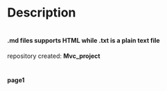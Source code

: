 # Description 
#
#### .md files supports HTML while .txt is a plain text file ####
repository created: **Mvc_project**
#

#### page1 ####




